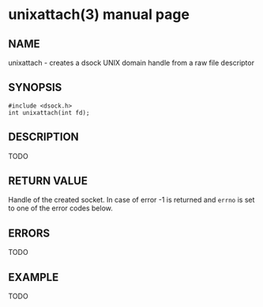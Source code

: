 # unixattach(3) manual page

## NAME

unixattach - creates a dsock UNIX domain handle from a raw file descriptor

## SYNOPSIS

```
#include <dsock.h>
int unixattach(int fd);
```

## DESCRIPTION

TODO

## RETURN VALUE

Handle of the created socket. In case of error -1 is returned and `errno` is set to one of the error codes below.

## ERRORS

TODO

## EXAMPLE

TODO

